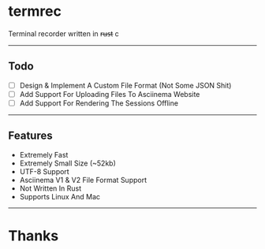 # termrec
Terminal recorder written in r̶u̶s̶t c

---
## Todo
- [ ] Design & Implement A Custom File Format (Not Some JSON Shit)
- [ ] Add Support For Uploading Files To Asciinema Website
- [ ] Add Support For Rendering The Sessions Offline

---
## Features
- Extremely Fast
- Extremely Small Size (~52kb)
- UTF-8 Support
- Asciinema V1 & V2 File Format Support
- Not Written In Rust
- Supports Linux And Mac

---
# Thanks

